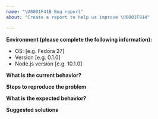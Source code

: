 ```yaml
---
name: "\U0001F41B Bug report"
about: "Create a report to help us improve \U0001F914"

---
```


<!-- ⚠️ If you do not respect this template your issue will be closed. -->
<!-- ⚠️ Make sure to browse the opened and closed issues  -->

**Environment (please complete the following information):**
 - OS: [e.g. Fedora 27]
 - Version [e.g. 0.1.0]
 - Node.js version [e.g. 10.1.0]

**What is the current behavior?**


**Steps to reproduce the problem**


**What is the expected behavior?**


**Suggested solutions**
